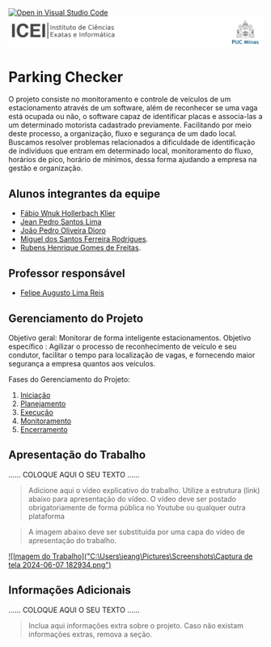 [![Open in Visual Studio Code](https://classroom.github.com/assets/open-in-vscode-718a45dd9cf7e7f842a935f5ebbe5719a5e09af4491e668f4dbf3b35d5cca122.svg)](https://classroom.github.com/online_ide?assignment_repo_id=14228759&assignment_repo_type=AssignmentRepo)
![ICEI](images/icei-pucminas.png)

# Parking Checker

O projeto consiste no monitoramento e controle de veículos de um estacionamento através de um software, além de reconhecer se uma vaga está ocupada ou não, o software capaz de identificar placas e associa-las a um determinado motorista cadastrado previamente. Facilitando por meio deste processo, a organização, fluxo e segurança de um dado local.
Buscamos resolver problemas relacionados a dificuldade de identificação de indivíduos que entram em determinado local, monitoramento do fluxo, horários de pico, horário de mínimos, dessa forma ajudando a empresa na gestão e organização.

## Alunos integrantes da equipe

* [Fábio Wnuk Hollerbach Klier ](https://github.com/Calanguitinho)
* [Jean Pedro Santos Lima ](https://github.com/SHUMEIK3R)
* [João Pedro Oliveira Dioro ](https://github.com/JPODiorio)
* [Miguel dos Santos Ferreira Rodrigues](https://github.com/MiguelStFR).
* [Rubens Henrique Gomes de Freitas](https://github.com/Rubens-Henrique).

## Professor responsável

* [Felipe Augusto Lima Reis](https://github.com/falreis)

## Gerenciamento do Projeto

Objetivo geral: Monitorar de forma inteligente estacionamentos.
Objetivo específico : Agilizar o processo de reconhecimento de veículo e seu condutor, facilitar o tempo para localização de vagas, e fornecendo maior segurança a empresa quantos aos veículos.


Fases do Gerenciamento do Projeto:
1. [Iniciação](docs/01-iniciacao)
2. [Planejamento](docs/02-planejamento)
3. [Execução](docs/03-execucao)
4. [Monitoramento](docs/04-monitoramento)
5. [Encerramento](docs/05-encerramento)

## Apresentação do Trabalho

......  COLOQUE AQUI O SEU TEXTO ......

> Adicione aqui o vídeo explicativo do trabalho.
> Utilize a estrutura (link) abaixo para apresentação do vídeo.
> O vídeo deve ser postado obrigatoriamente de forma pública no Youtube ou qualquer outra plataforma 

> A imagem abaixo deve ser substituída por uma capa do vídeo de apresentação do trabalho.

[![Imagem do Trabalho]("C:\Users\jeang\Pictures\Screenshots\Captura de tela 2024-06-07 182934.png")](https://youtu.be/W5-cYHIK68g)

## Informações Adicionais

......  COLOQUE AQUI O SEU TEXTO ......

> Inclua aqui informações extra sobre o projeto.
> Caso não existam informações extras, remova a seção.
